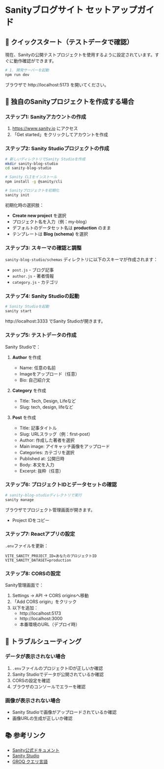 # Sanityブログサイト セットアップガイド

## 🚀 クイックスタート（テストデータで確認）

現在、Sanityの公開テストプロジェクトを使用するように設定されています。すぐに動作確認ができます。

```bash
# 1. 開発サーバーを起動
npm run dev
```

ブラウザで http://localhost:5173 を開いてください。

## 📝 独自のSanityプロジェクトを作成する場合

### ステップ1: Sanityアカウントの作成
1. https://www.sanity.io にアクセス
2. 「Get started」をクリックしてアカウントを作成

### ステップ2: Sanity Studioプロジェクトの作成

```bash
# 新しいディレクトリでSanity Studioを作成
mkdir sanity-blog-studio
cd sanity-blog-studio

# Sanity CLIをインストール
npm install -g @sanity/cli

# Sanityプロジェクトを初期化
sanity init
```

初期化時の選択肢：
- **Create new project** を選択
- プロジェクト名を入力（例：my-blog）
- デフォルトのデータセット名は **production** のまま
- テンプレートは **Blog (schema)** を選択

### ステップ3: スキーマの確認と調整

`sanity-blog-studio/schemas` ディレクトリに以下のスキーマが作成されます：
- `post.js` - ブログ記事
- `author.js` - 著者情報  
- `category.js` - カテゴリ

### ステップ4: Sanity Studioの起動

```bash
# Sanity Studioを起動
sanity start
```

http://localhost:3333 でSanity Studioが開きます。

### ステップ5: テストデータの作成

Sanity Studioで：
1. **Author** を作成
   - Name: 任意の名前
   - Imageをアップロード（任意）
   - Bio: 自己紹介文

2. **Category** を作成
   - Title: Tech, Design, Lifeなど
   - Slug: tech, design, lifeなど

3. **Post** を作成
   - Title: 記事タイトル
   - Slug: URLスラッグ（例：first-post）
   - Author: 作成した著者を選択
   - Main image: アイキャッチ画像をアップロード
   - Categories: カテゴリを選択
   - Published at: 公開日時
   - Body: 本文を入力
   - Excerpt: 抜粋（任意）

### ステップ6: プロジェクトIDとデータセットの確認

```bash
# sanity-blog-studioディレクトリで実行
sanity manage
```

ブラウザでプロジェクト管理画面が開きます。
- Project IDをコピー

### ステップ7: Reactアプリの設定

`.env`ファイルを更新：
```
VITE_SANITY_PROJECT_ID=あなたのプロジェクトID
VITE_SANITY_DATASET=production
```

### ステップ8: CORSの設定

Sanity管理画面で：
1. Settings → API → CORS originsへ移動
2. 「Add CORS origin」をクリック
3. 以下を追加：
   - http://localhost:5173
   - http://localhost:3000
   - 本番環境のURL（デプロイ時）

## 🔧 トラブルシューティング

### データが表示されない場合
1. `.env`ファイルのプロジェクトIDが正しいか確認
2. Sanity Studioでデータが公開されているか確認
3. CORSの設定を確認
4. ブラウザのコンソールでエラーを確認

### 画像が表示されない場合
- Sanity Studioで画像がアップロードされているか確認
- 画像URLの生成が正しいか確認

## 📚 参考リンク
- [Sanity公式ドキュメント](https://www.sanity.io/docs)
- [Sanity Studio](https://www.sanity.io/studio)
- [GROQ クエリ言語](https://www.sanity.io/docs/groq)